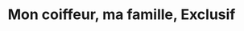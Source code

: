 ---
title: "Mon coiffeur, ma famille, Exclusif"
url: /nort-sur-erdre/mon-coiffeur-ma-famille-exclusif/
shop: Friseur
---